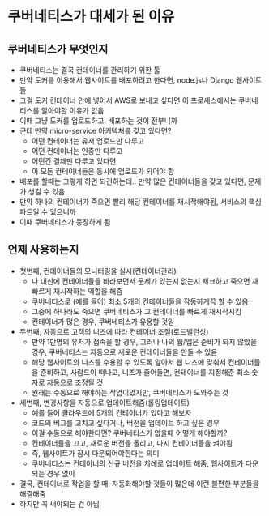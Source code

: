 # 쿠버네티스가 대세가 된 이유

## 쿠버네티스가 무엇인지

- 쿠버네티스는 결국 컨테이너를 관리하기 위한 툴
- 만약 도커를 이용해서 웹사이트를 배포하려고 한다면, node.js나 Django 웹사이트들
- 그걸 도커 컨테이너 안에 넣어서 AWS로 보내고 싶다면 이 프로세스에서는 쿠버네티스를 알아야할 이유가 없음
- 이때 그냥 도커를 업로드하고, 배포하는 것이 전부니까
- 근데 만약 micro-service 아키텍처를 갖고 있다면?
  - 어떤 컨테이너는 유저 업로드만 다루고
  - 어떤 컨테이너는 인증만 다루고
  - 어떤건 결제만 다루고 있다면
  - 이 모든 컨테이너들은 동시에 업로드가 되어야 함
- 배포를 할때는 그렇게 하면 되긴하는데.. 만약 많은 컨테이너들을 갖고 있다면, 문제가 생길 수 있음
- 만약 하나의 컨테이너가 죽으면 빨리 해당 컨테이너를 재시작해야됨, 서비스의 핵심 파트일 수 있으니까
- 이때 쿠버네티스가 등장하게 됨

## 언제 사용하는지

- 첫번째, 컨테이너들의 모니터링을 실시(컨테이너관리)
  - 나 대신에 컨테이너들을 바라보면서 문제가 있는지 없는지 체크하고 죽으면 재빠르게 재시작하는 역할을 해줌
  - 쿠버네티스로 (예를 들어) 최소 5개의 컨테이너들을 작동하게끔 할 수 있음
  - 그중에 하나라도 죽으면 쿠버네티스가 그 컨테이너를 빠르게 재시작시킴
  - 컨테이너가 많은 경우, 쿠버네티스가 유용할 것임
- 두번째, 자동으로 고객의 니즈에 따라 컨테이너 조절(로드밸런싱)
  - 만약 1만명의 유저가 접속을 할 경우, 그러나 나의 웹/앱은 준비가 되지 않았을 경우, 쿠버네티스는 자동으로 새로운 컨테이너들을 만들 수 있음
  - 해당 웹사이트의 니즈를 수용할 수 있도록 알아서 웹 니즈에 맞춰서 컨테이너들을 준비하고, 사람드이 떠나고, 니즈가 줄어들면, 컨테이너를 지정해준 최소 숫자로 자동으로 조정될 것
  - 원래는 수동으로 해야하는 작업이었지만, 쿠버네티스가 도와주는 것
- 세번째, 변경사항을 자동으로 업데이트해줌(롤링업데이트)
  - 예를 들어 클라우드에 5개의 컨테이너가 있다고 해보자
  - 코드의 버그를 고치고 싶다거나, 버전을 업데이트 하고 싶은 경우
  - 이걸 수동으로 해야한다면? 쿠버네티스가 없을때 어떻게 해야할까?
  - 컨테이너들을 끄고, 새로운 버전을 올리고, 다시 컨테이너들을 켜야됨
  - 즉, 웹사이트가 잠시 다운되어야한다는 의미
  - 쿠버네티스는 컨테이너의 신규 버전을 차례로 업데이트 해줌, 웹사이트가 다운되는 경우 없이
- 결국, 컨테이너로 작업을 할 때, 자동화해야할 것들이 많은데 이런 불편한 부분들을 해결해줌
- 하지만 꼭 써야되는 건 아님